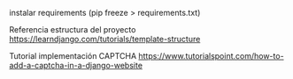

instalar requirements
(pip freeze > requirements.txt)

Referencia estructura del proyecto
https://learndjango.com/tutorials/template-structure 

Tutorial implementación CAPTCHA
https://www.tutorialspoint.com/how-to-add-a-captcha-in-a-django-website